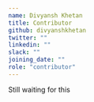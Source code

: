```yaml
---
name: Divyansh Khetan
title: Contributor
github: divyanshkhetan
twitter: ""
linkedin: ""
slack: ""
joining_date: ""
role: "contributor"
---
```


Still waiting for this
